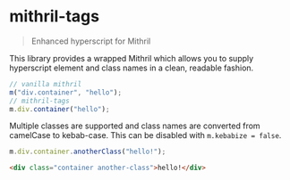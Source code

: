# mithril-tags

> Enhanced hyperscript for Mithril

This library provides a wrapped Mithril which allows you to supply hyperscript element and class names in a clean, readable fashion.

```ts
// vanilla mithril
m("div.container", "hello");
// mithril-tags
m.div.container("hello");
```

Multiple classes are supported and class names are converted from camelCase to kebab-case. This can be disabled with `m.kebabize = false`.

```ts
m.div.container.anotherClass("hello!");
```
```html
<div class="container another-class">hello!</div>
```
